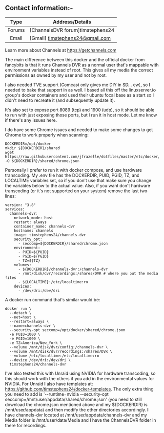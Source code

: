 ## Contact information:-

| Type | Address/Details |
| :---: | --- |
| Forums | [ChannelsDVR forum]timstephens24
| Email | [Gmail] timstephens24@gmail.com

Learn more about Channels at https://getchannels.com

The main difference between this docker and the official docker from fancybits is that it runs Channels DVR as a normal user that's mappable with environment variables instead of root. This gives all my media the correct permissions as owned by my user and not by root.

I also needed TVE support (Comcast only gives me DIY in SD... ew), so I needed to bake that support in as well. I based all this off the linuxserver.io group's docker containers and used their ubuntu focal base as a start so I didn't need to recreate it (and subsequently update it).

It's also set to expose port 8089 (tcp) and 1900 (udp), so it should be able to run with just exposing those ports, but I run it in host mode. Let me know if there's any issues here.

I do have some Chrome issues and needed to make some changes to get Chrome to work properly when scanning:
```
DOCKERDIR=/opt/docker
mkdir ${DOCKERDIR}/shared
wget https://raw.githubusercontent.com/jfrazelle/dotfiles/master/etc/docker/seccomp/chrome.json -O ${DOCKERDIR}/shared/chrome.json
```

Personally I prefer to run it with docker compose, and use hardware transcoding. My .env file has the DOCKERDIR, PUID, PGID, TZ, and LOCALTIME variables set, so if you don't use that make sure you change the variables below to the actual value. Also, if you want don't hardware transcoding (or it's not supported on your system) remove the last two lines:
```
version: "3.8"
services:
  channels-dvr:
    network_mode: host
    restart: always
    container_name: channels-dvr
    hostname: channels
    image: timstephens24/channels-dvr
    security_opt:
      - seccomp=${DOCKERDIR}/shared/chrome.json
    environment:
      - PUID=${PUID}
      - PGID=${PGID}
      - TZ=${TZ}
    volumes:
      - ${DOCKERDIR}/channels-dvr:/channels-dvr
      - /mnt/disk/dvr/recordings:/shares/DVR # where you put the media files
      - ${LOCALTIME}:/etc/localtime:ro
    devices:
      - /dev/dri:/dev/dri
```

A docker run command that's similar would be:
```
docker run \
  --detach \
  --net=host \
  --restart=always \
  --name=channels-dvr \
  --security-opt seccomp=/opt/docker/shared/chrome.json
  -e PUID=1000 \
  -e PGID=1000 \
  -e TZ=America/New_York \
  --volume /mnt/disk/dvr/config:/channels-dvr \
  --volume /mnt/disk/dvr/recordings:/shares/DVR \
  --volume /etc/localtime:/etc/localtime:ro
  --device /dev/dri:/dev/dri \
  timstephens24/channels-dvr
```

I've also tested this with Unraid using NVIDIA for hardware transcoding, so this should work with the others if you add in the environmental values for NVIDIA. For Unraid I also have templates at: https://github.com/timstephens24/docker-templates. The only extra thing you need to add is '--runtime=nvidia --security-opt seccomp=/mnt/user/appdata/shared/chrome.json' (you need to still download the chrome.json mentioned above and my ${DOCKERDIR} is /mnt/user/appdata) and then modify the other directories accordingly. I have channels-dvr located at /mnt/user/appdata/channels-dvr and my Media folder is /mnt/user/data/Media and I have the ChannelsDVR folder in there for recordings.
